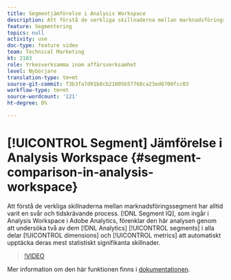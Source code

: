 ```yaml
---
title: Segmentjämförelse i Analysis Workspace
description: Att förstå de verkliga skillnaderna mellan marknadsföringssegment har alltid varit en svår och tidskrävande process. Segmentanalys, som ingår i Analysis Workspace i Adobe Analytics, förenklar den här analysen genom att undersöka vilka två Analytics-segment som helst i alla era dimensioner och mätvärden för att automatiskt upptäcka deras mest statistiskt signifikanta skillnader.
feature: Segmentering
topics: null
activity: use
doc-type: feature video
team: Technical Marketing
kt: 2103
role: Yrkesverksamma inom affärsverksamhet
level: Nybörjare
translation-type: tm+mt
source-git-commit: f3b3fa7d91b0cb21005b57768ca23ed6700fcc03
workflow-type: tm+mt
source-wordcount: '121'
ht-degree: 0%

---
```



# [!UICONTROL Segment] Jämförelse i Analysis Workspace  {#segment-comparison-in-analysis-workspace}

Att förstå de verkliga skillnaderna mellan marknadsföringssegment har alltid varit en svår och tidskrävande process. [!DNL Segment IQ], som ingår i Analysis Workspace i Adobe Analytics, förenklar den här analysen genom att undersöka två av dem  [!DNL Analytics] [!UICONTROL segments] i alla delar  [!UICONTROL dimensions] och  [!UICONTROL metrics] att automatiskt upptäcka deras mest statistiskt signifikanta skillnader.

>[!VIDEO](https://video.tv.adobe.com/v/23976/?quality=12)

Mer information om den här funktionen finns i [dokumentationen](https://marketing.adobe.com/resources/help/en_US/analytics/analysis-workspace/segment-comparison.html).

